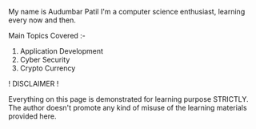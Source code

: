 My name is Audumbar Patil 
I'm a computer science enthusiast, learning every now and then. 

Main Topics Covered :- 

1. Application Development 
2. Cyber Security 
3. Crypto Currency 



! DISCLAIMER ! 

Everything on this page is demonstrated for learning purpose STRICTLY. The author doesn't promote any kind of misuse of the learning materials provided here. 







